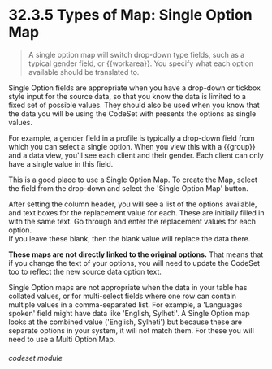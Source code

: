 # 32.3.5 Types of Map: Single Option Map

> A single option map will switch drop-down type fields, such as a typical gender field, or {{workarea}}.  You specify
what each option available should be translated to.

Single Option fields are appropriate when you have a drop-down or tickbox style input for the source data, so that you
know the data is limited to a fixed set of possible values.  They should also be used when you know that the data you
will be using the CodeSet with presents the options as single values.

For example, a gender field in a profile is typically a drop-down field from which you can select a single option.
When you view this with a {{group}} and a data view, you'll see each client and their gender.  Each client can only have
a single value in this field.

This is a good place to use a Single Option Map.  To create the Map, select the field from the drop-down and select 
the 'Single Option Map' button.

After setting the column header, you will see a list of the options available, and text boxes for the replacement value
for each.  These are initially filled in with the same text.  Go through and enter the replacement values for each option.  
If you leave these blank, then the blank value will replace the data there.

**These maps are not directly linked to the original options.**  That means that if you change the text of your options, you
will need to update the CodeSet too to reflect the new source data option text.

Single Option maps are not appropriate when the data in your table has collated values, or for multi-select fields where 
one row can contain multiple values in a comma-separated list.  For example, a 'Languages spoken' field might have data
like 'English, Sylheti'.  A Single Option map looks at the combined value ('English, Sylheti') but because these are 
separate options in your system, it will not match them.  For these you will need to use a Multi Option Map.


###### codeset module